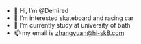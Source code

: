 - 👋 Hi, I’m @Demired
- 👀 I’m interested skateboard and racing car
- 🌱 I’m currently study at university of bath
- 📫 my email is zhangyuan@hi-sk8.com

<!---
Demired/Demired is a ✨ special ✨ repository because its `README.md` (this file) appears on your GitHub profile.
You can click the Preview link to take a look at your changes.
--->
